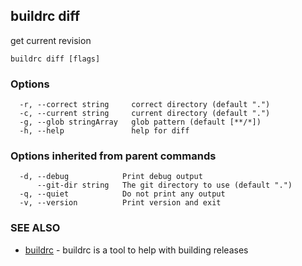 ## buildrc diff

get current revision

```
buildrc diff [flags]
```

### Options

```
  -r, --correct string     correct directory (default ".")
  -c, --current string     current directory (default ".")
  -g, --glob stringArray   glob pattern (default [**/*])
  -h, --help               help for diff
```

### Options inherited from parent commands

```
  -d, --debug            Print debug output
      --git-dir string   The git directory to use (default ".")
  -q, --quiet            Do not print any output
  -v, --version          Print version and exit
```

### SEE ALSO

* [buildrc](buildrc.md)	 - buildrc is a tool to help with building releases

